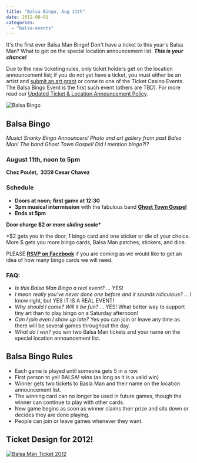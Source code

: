 ```yaml
---
title: "Balsa Bingo, Aug 11th"
date: 2012-08-01
categories: 
  - "balsa-events"
---
```


It's the first ever Balsa Man Bingo! Don't have a ticket to this year's Balsa Man? What to get on the special location announcement list. **_This is your chance!_**

Due to the new ticketing rules, only ticket holders get on the location announcement list; if you do not yet have a ticket, you must either be an artist and [submit an art grant](http://balsaman.org/tiny-art-grants/) or come to one of the Ticket Casino Events. The Balsa Bingo Event is the first such event (others are TBD). For more read our [Updated Ticket & Location Announcement Policy](http://balsaman.org/2012/08/updated-ticket-location-announcement-policy/).

![](/images/balsa-bingo.jpg "Balsa Bingo")

## Balsa Bingo

_Music! Snarky Bingo Announcers! Photo and art gallery from past Balsa Man! The band Ghost Town Gospel! Did I mention bingo?!?_

### **August 11th, noon to 5pm**

**Chez Poulet,  3359 Cesar Chavez**

### **Schedule**

- **Doors at noon; first game at 12:30**
- **3pm musical intermission** with the fabulous band [**Ghost Town Gospel**](http://www.reverbnation.com/ghosttowngospel)
- **Ends at 5pm**

**Door charge $2 _or more sliding scale_\***

\*$2 gets you in the door, 1 bingo card and one sticker or die of your choice. More $ gets you more bingo cards, Balsa Man patches, stickers, and dice.

PLEASE **[RSVP on Facebook](https://www.facebook.com/events/211399738986757/)** if you are coming as we would like to get an idea of how many bingo cards we will need.

### FAQ:

- _Is this Balsa Man Bingo a real event? …_ YES!
- _I mean really you've never done one before and it sounds ridiculous?_ … I know right, but YES IT IS A REAL EVENT!
- _Why should I come? Will it be fun?_ … YES! What better way to support tiny art than to play bingo on a Saturday afternoon!
- _Can I join even I show up late?_ Yes you can join or leave any time as there will be several games throughout the day.
- _What do I win?_ you win two Balsa Man tickets and your name on the special location announcement list.

## Balsa Bingo Rules

- Each game is played until someone gets 5 in a row.
- First person to yell BALSA! wins (as long as it is a valid win)
- Winner gets two tickets to Basla Man and their name on the location announcement list.
- The winning card can no longer be used in future games, though the winner can continue to play with other cards.
- New game begins as soon as winner claims their prize and sits down or decides they are done playing.
- People can join or leave games whenever they want.

## Ticket Design for 2012!

[![Balsa Man Ticket 2012](/images/balsa-man-ticket-2012.png "Balsa Man Ticket 2012")](http://balsaman.org/wp-content/uploads/2012/08/balsa-man-ticket-2012.png)
